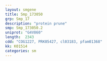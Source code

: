 ```yaml
---
layout: smgene
title: Smp_173050
grp: Smp_17
description: "protein prune"
smp: Smp_173050.2
uniprot: "G4V860"
length:  2343
cdd: "COG1227, PRK05427, cl03183, pfam01368"
kk: K01514
categories: sm
---
```


